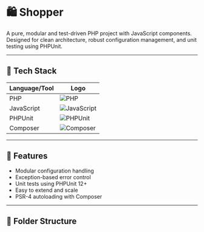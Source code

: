 # 🛍️ Shopper

A pure, modular and test-driven PHP project with JavaScript components. Designed for clean architecture, robust configuration management, and unit testing using PHPUnit.

---

## 🚀 Tech Stack

| Language/Tool | Logo |
|---------------|------|
| PHP           | ![PHP](https://img.shields.io/badge/PHP-777BB4?style=for-the-badge&logo=php&logoColor=white) |
| JavaScript    | ![JavaScript](https://img.shields.io/badge/JavaScript-F7DF1E?style=for-the-badge&logo=javascript&logoColor=black) |
| PHPUnit       | ![PHPUnit](https://img.shields.io/badge/PHPUnit-6C2E8B?style=for-the-badge&logo=php&logoColor=white) |
| Composer      | ![Composer](https://img.shields.io/badge/Composer-885630?style=for-the-badge&logo=composer&logoColor=white) |

---

## 🧰 Features

- Modular configuration handling
- Exception-based error control
- Unit tests using PHPUnit 12+
- Easy to extend and scale
- PSR-4 autoloading with Composer

---

## 📁 Folder Structure

